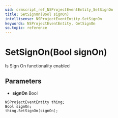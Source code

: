 ```yaml
---
uid: crmscript_ref_NSProjectEventEntity_SetSignOn
title: SetSignOn(Bool signOn)
intellisense: NSProjectEventEntity.SetSignOn
keywords: NSProjectEventEntity, GetSignOn
so.topic: reference
---
```


# SetSignOn(Bool signOn)

Is Sign On functionality enabled

## Parameters

* **signOn** Bool

```crmscript
NSProjectEventEntity thing;
Bool signOn;
thing.SetSignOn(signOn);
```

